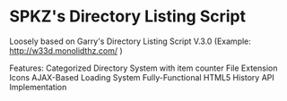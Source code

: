 SPKZ's Directory Listing Script
=======================

Loosely based on Garry's Directory Listing Script V.3.0 (Example: http://w33d.monolidthz.com/ )

Features:
	Categorized Directory System with item counter
	File Extension Icons
	AJAX-Based Loading System
	Fully-Functional HTML5 History API Implementation
